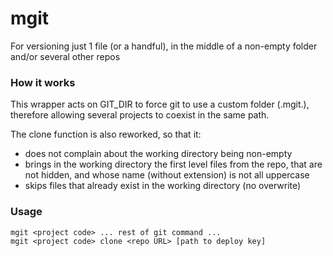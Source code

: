# mgit
For versioning just 1 file (or a handful), in the middle of a non-empty folder and/or several other repos

### How it works

This wrapper acts on GIT_DIR to force git to use a custom folder (.mgit.<project code>), therefore allowing several projects to coexist in the same path.

The clone function is also reworked, so that it:
* does not complain about the working directory being non-empty
* brings in the working directory the first level files from the repo, that are not hidden, and whose name (without extension) is not all uppercase
* skips files that already exist in the working directory (no overwrite)

### Usage

```
mgit <project code> ... rest of git command ...
mgit <project code> clone <repo URL> [path to deploy key]
```

